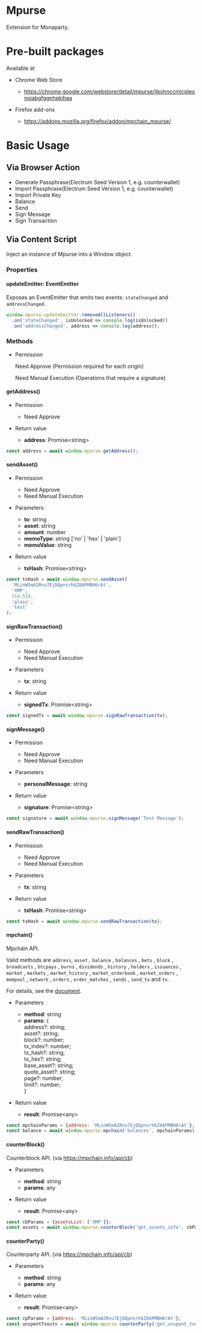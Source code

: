 # Mpurse

Extension for Monaparty.

# Pre-built packages

Available at

* Chrome Web Store
  * https://chrome.google.com/webstore/detail/mpurse/ljkohnccmlcpleonoiabgfggnhpkihaa

* Firefox add-ons
  * https://addons.mozilla.org/firefox/addon/mpchain_mpurse/

# Basic Usage

## Via Browser Action

- Generate Passphrase(Electrum Seed Version 1, e.g. counterwallet)
- Import Passphrase(Electrum Seed Version 1, e.g. counterwallet)
- Import Private Key
- Balance
- Send
- Sign Message
- Sign Transaction

## Via Content Script

Inject an instance of Mpurse into a Window object.

### Properties

#### updateEmitter: EventEmitter

Exposes an EventEmitter that emits two events: `stateChanged` and `addressChanged`.

```javascript
window.mpurse.updateEmitter.removeAllListeners()
  .on('stateChanged', isUnlocked => console.log(isUnlocked))
  .on('addressChanged', address => console.log(address));
```

### Methods

- Permission

  Need Approve (Permission required for each origin)
  
  Need Manual Execution (Operations that require a signature)


#### getAddress()

- Permission
  - Need Approve

- Return value
  - **address**: Promise\<string\>

```javascript
const address = await window.mpurse.getAddress();
```

#### sendAsset()

- Permission
  - Need Approve
  - Need Manual Execution

- Parameters

  - **to**: string
  - **asset**: string
  - **amount**: number
  - **memoType**: string ['no' | 'hex' | 'plain']
  - **memoValue**: string

- Return value
  - **txHash**: Promise\<string\>

```javascript
const txHash = await window.mpurse.sendAsset(
  'MLinW5mA2Rnu7EjDQpnsrh6Z8APMBH6rAt',
  'XMP', 
  114.514, 
  'plain',
  'test'
);
```

#### signRawTransaction()

- Permission
  - Need Approve
  - Need Manual Execution

- Parameters
  - **tx**: string

- Return value
  - **signedTx**: Promise\<string\>

```javascript
const signedTx = await window.mpurse.signRawTransaction(tx);
```
#### signMessage()

- Permission
  - Need Approve
  - Need Manual Execution

- Parameters
  - **personalMessage**: string

- Return value
  - **signature**: Promise\<string\>

```javascript
const signature = await window.mpurse.signMessage('Test Message');
```
#### sendRawTransaction()

- Permission
  - Need Approve
  - Need Manual Execution

- Parameters
  - **tx**: string

- Return value
  - **txHash**: Promise\<string\>

```javascript
const txHash = await window.mpurse.sendRawTransaction(tx);
```

#### mpchain()

Mpchain API.

Valid methods are `address`, `asset` , `balance` , `balances` , `bets` , `block` , `broadcasts` , `btcpays` , `burns` , `dividends` , `history` , `holders` , `issuances` , `market` , `markets` , `market_history` , `market_orderbook` , `market_orders` , `mempool` , `network` , `orders` , `order_matches` , `sends` , `send_tx` and `tx`.

For details, see the [document](https://mpchain.info/doc).
- Parameters
  - **method**: string
  - **params**: {  
      address?: string;  
      asset?: string;  
      block?: number;  
      tx_index?: number;  
      tx_hash?: string;  
      tx_hex?: string;  
      base_asset?: string;  
      quote_asset?: string;  
      page?: number;  
      limit?: number;  
    }

- Return value
  - **result**: Promise\<any\>

```javascript
const mpchainParams = {address: 'MLinW5mA2Rnu7EjDQpnsrh6Z8APMBH6rAt'};
const balance = await window.mpurse.mpchain('balances', mpchainParams);
```

#### counterBlock()

Counterblock API. (via https://mpchain.info/api/cb)

- Parameters
  - **method**: string
  - **params**: any

- Return value
  - **result**: Promise\<any\>

```javascript
const cbParams = {assetsList: ['XMP']};
const assets = await window.mpurse.counterBlock('get_assets_info', cbParams);
```

#### counterParty()

Counterparty API. (via https://mpchain.info/api/cb)

- Parameters
  - **method**: string
  - **params**: any

- Return value
  - **result**: Promise\<any\>

```javascript
const cpParams = {address: 'MLinW5mA2Rnu7EjDQpnsrh6Z8APMBH6rAt'};
const unspentTxouts = await window.mpurse.counterParty('get_unspent_txouts', cpParams);
```
